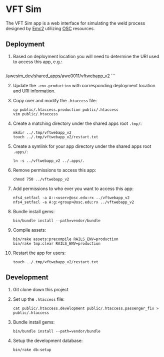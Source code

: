 # VFT Sim

The VFT Sim app is a web interface for simulating the weld process designed by
[Emc2](http://www.emc-sq.com/) utilizing [OSC](https://www.osc.edu/) resources.

## Deployment

1.  Based on deployment location you will need to determine the URI used to
    access this app, e.g.:

    ```
   /awesim_dev/shared_apps/awe0011/vftwebapp_v2
    ```

2.  Update the `.env.production` with corresponding deployment location and URI
    information.

3.  Copy over and modify the `.htaccess` file:

    ```
    cp public/.htaccess.production public/.htaccess
    vim public/.htaccess
    ```

4.  Create a matching directory under the shared apps root `.tmp/`:

    ```
    mkdir ../.tmp/vftwebapp_v2
    touch ../.tmp/vftwebapp_v2/restart.txt
    ```

5.  Create a symlink for your app directory under the shared apps root `.apps/`:

    ```
    ln -s ../vftwebapp_v2 ../.apps/.
    ```

6.  Remove permissions to access this app:

    ```
    chmod 750 ../vftwebapp_v2
    ```

7.  Add permissions to who ever you want to access this app:

    ```
    nfs4_setfacl -a A::<user>@osc.edu:rx ../vftwebapp_v2
    nfs4_setfacl -a A:g:<group>@osc.edu:rx ../vftwebapp_v2
    ```

8.  Bundle install gems:

    ```
    bin/bundle install --path=vendor/bundle
    ```

9.  Compile assets:

    ```
    bin/rake assets:precompile RAILS_ENV=production
    bin/rake tmp:clear RAILS_ENV=production
    ```

10. Restart the app for users:

    ```
    touch ../.tmp/vftwebapp_v2/restart.txt
    ```

## Development

1.  Git clone down this project

2.  Set up the `.htaccess` file:

    ```
    cat public/.htaccess.development public/.htaccess.passenger_fix > public/.htaccess
    ```

3.  Bundle install gems:

    ```
    bin/bundle install --path=vendor/bundle
    ```

4.  Setup the development database:

    ```
    bin/rake db:setup
    ```
